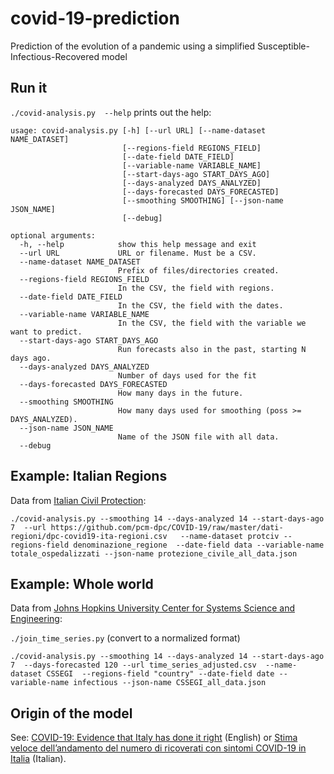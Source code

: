 # covid-19-prediction

Prediction of the evolution of a pandemic using a simplified Susceptible-Infectious-Recovered model

## Run it

`./covid-analysis.py  --help` prints out the help:

```
usage: covid-analysis.py [-h] [--url URL] [--name-dataset NAME_DATASET]
                         [--regions-field REGIONS_FIELD]
                         [--date-field DATE_FIELD]
                         [--variable-name VARIABLE_NAME]
                         [--start-days-ago START_DAYS_AGO]
                         [--days-analyzed DAYS_ANALYZED]
                         [--days-forecasted DAYS_FORECASTED]
                         [--smoothing SMOOTHING] [--json-name JSON_NAME]
                         [--debug]

optional arguments:
  -h, --help            show this help message and exit
  --url URL             URL or filename. Must be a CSV.
  --name-dataset NAME_DATASET
                        Prefix of files/directories created.
  --regions-field REGIONS_FIELD
                        In the CSV, the field with regions.
  --date-field DATE_FIELD
                        In the CSV, the field with the dates.
  --variable-name VARIABLE_NAME
                        In the CSV, the field with the variable we want to predict.
  --start-days-ago START_DAYS_AGO
                        Run forecasts also in the past, starting N days ago.
  --days-analyzed DAYS_ANALYZED
                        Number of days used for the fit
  --days-forecasted DAYS_FORECASTED
                        How many days in the future.
  --smoothing SMOOTHING
                        How many days used for smoothing (poss >= DAYS_ANALYZED).
  --json-name JSON_NAME
                        Name of the JSON file with all data.
  --debug
```  

## Example: Italian Regions

Data from [Italian Civil Protection](https://github.com/pcm-dpc/COVID-19):

`./covid-analysis.py --smoothing 14 --days-analyzed 14 --start-days-ago 7  --url https://github.com/pcm-dpc/COVID-19/raw/master/dati-regioni/dpc-covid19-ita-regioni.csv   --name-dataset protciv --regions-field denominazione_regione  --date-field data --variable-name totale_ospedalizzati --json-name protezione_civile_all_data.json`

## Example: Whole world

Data from [Johns Hopkins University Center for Systems Science and Engineering](https://github.com/CSSEGISandData/COVID-19):

`./join_time_series.py` (convert to a normalized format)

`./covid-analysis.py --smoothing 14 --days-analyzed 14 --start-days-ago 7  --days-forecasted 120 --url time_series_adjusted.csv  --name-dataset CSSEGI  --regions-field "country" --date-field date --variable-name infectious --json-name CSSEGI_all_data.json`

## Origin of the model

See: [COVID-19: Evidence that Italy has done it right](https://medium.com/@malemi/covid-19-evidence-that-italy-has-done-it-right-eda758309f58) (English)
or [Stima veloce dell’andamento del numero di ricoverati con sintomi COVID-19 in Italia](https://medium.com/@malemi/stima-veloce-dei-ricoverati-con-sintomi-covid-19-in-lombardia-491a0c3f4a7b) (Italian).
